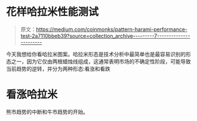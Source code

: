# 花样哈拉米性能测试

> 原文：<https://medium.com/coinmonks/pattern-harami-performance-test-2a7110bbeb39?source=collection_archive---------7----------------------->

今天我想给你看哈拉米图案。哈拉米形态是技术分析中最简单也是最容易识别的形态之一，因为它仅由两根蜡烛线组成，这通常表明市场的不确定性阶段，可能导致当前趋势的逆转，并分为两种形态:看涨和看跌

# 看涨哈拉米

熊市趋势的中断和牛市趋势的开始。
